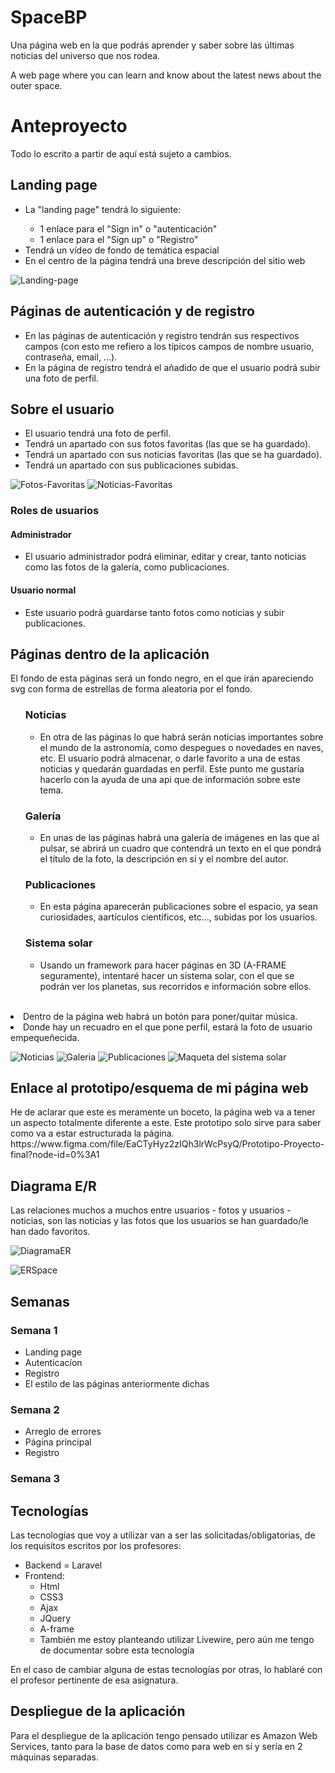 # SpaceBP
Una página web en la que podrás aprender y saber sobre las últimas noticias del universo que nos rodea.

A web page where you can learn and know about the latest news about the outer space.

<h1>Anteproyecto</h1>
Todo lo escrito a partir de aquí está sujeto a cambios.
<h2>Landing page</h2>

<ul>
    <li>La "landing page" tendrá lo siguiente:</li>
    <ul>
        <li>1 enlace para el "Sign in" o "autenticación"</li>
        <li>1 enlace para el "Sign up" o "Registro"</li>
    </ul>
    <li>Tendrá un vídeo de fondo de temática espacial</li>
    <li>En el centro de la página tendrá una breve descripción del sitio web</li>
</ul>

![Landing-page](https://user-images.githubusercontent.com/73947252/160785855-7cb0a2ee-45c9-46bb-8e7f-09e498adc848.png)

<h2>Páginas de autenticación y de registro</h2>
<ul>
    <li>
        En las páginas de autenticación y registro tendrán sus respectivos campos (con esto me refiero a los típicos
        campos de nombre usuario, contraseña, email, ...).
    </li>
    <li>
        En la página de registro tendrá el añadido de que el usuario podrá subir una foto de perfil.
    </li>
</ul>

<h2>Sobre el usuario</h2>

<ul>
    <li>
        El usuario tendrá una foto de perfil.
    </li>
    <li>
        Tendrá un apartado con sus fotos favoritas (las que se ha guardado).
    </li>
    <li>
        Tendrá un apartado con sus noticias favoritas (las que se ha guardado).
    </li>
    <li>
        Tendrá un apartado con sus publicaciones subidas.
    </li>
</ul>

![Fotos-Favoritas](https://user-images.githubusercontent.com/73947252/160790050-5712f5e1-1e76-491f-bd15-a89b3c92ee18.png)
![Noticias-Favoritas](https://user-images.githubusercontent.com/73947252/160790087-7df53f0f-2a22-48a2-8206-d6e27578f770.png)

<h3>Roles de usuarios</h3>
<h4>Administrador</h4>
<ul>
    <li>
        El usuario administrador podrá eliminar, editar y crear, tanto noticias como las fotos de la galería, como
        publicaciones.
    </li>
</ul>

<h4>Usuario normal</h4>
<ul>
    <li>
        Este usuario podrá guardarse tanto fotos como noticias y subir publicaciones.
    </li>
</ul>

<h2>Páginas dentro de la aplicación</h2>

El fondo de esta páginas será un fondo negro, en el que irán apareciendo svg con forma de estrellas de forma aleatoria
por el fondo.

<ul>
    <h3>Noticias</h3>
    <ul>
        <li>
            En otra de las páginas lo que habrá serán noticias importantes sobre el mundo de la astronomía, como
            despegues o novedades en naves, etc. El usuario podrá almacenar, o darle favorito a una de estas noticias y
            quedarán guardadas en perfil. Este punto me gustaría hacerlo con la ayuda de una api que de información
            sobre este tema.
        </li>
    </ul>
</ul>

<ul>
    <h3>Galería</h3>
    <ul>
        <li>
            En unas de las páginas habrá una galería de imágenes en las que al pulsar, se abrirá un cuadro que contendrá
            un texto en el que pondrá el título de la foto, la descripción en sí y el nombre del autor.
        </li>
    </ul>
</ul>

<ul>
    <h3>Publicaciones</h3>
    <ul>
        <li>
            En esta página aparecerán publicaciones sobre el espacio, ya sean curiosidades, aartículos científicos,
            etc..., subidas por los usuarios.
        </li>
    </ul>
</ul>

<ul>
    <h3>Sistema solar</h3>
    <ul>
        <li>
            Usando un framework para hacer páginas en 3D (A-FRAME seguramente), intentaré hacer un sistema solar, con el
            que se podrán ver los planetas, sus recorridos e información sobre ellos.
        </li>
    </ul>
</ul>

<br />


<li>
    Dentro de la página web habrá un botón para poner/quitar música.</li>
<li>
    Donde hay un recuadro en el que pone perfil, estará la foto de usuario empequeñecida.
</li>

</ul>

![Noticias](https://user-images.githubusercontent.com/73947252/160790519-b0cfe54e-6e5a-4d99-8b45-a7598dfcebf6.png)
![Galeria](https://user-images.githubusercontent.com/73947252/160790546-ecc41563-4aeb-4aaf-9e20-f555f4ac538a.png)
![Publicaciones](https://user-images.githubusercontent.com/73947252/161511329-10022b4c-f742-48bd-a2a0-85727a67c78e.png)
![Maqueta del sistema
solar](https://user-images.githubusercontent.com/73947252/160790748-75a3ff84-927e-4fac-bd66-60ee1aa33a7f.png)




<h2>Enlace al prototipo/esquema de mi página web</h2>
He de aclarar que este es meramente un boceto, la página web va a tener un aspecto totalmente diferente a este. Este
prototipo solo sirve para saber como va a estar estructurada la página.
https://www.figma.com/file/EaCTyHyz2zIQh3lrWcPsyQ/Prototipo-Proyecto-final?node-id=0%3A1

<h2>Diagrama E/R</h2>
Las relaciones muchos a muchos entre usuarios - fotos y usuarios - noticias, son las noticias y las fotos que los
usuarios se han guardado/le han dado favoritos.


![DiagramaER](https://user-images.githubusercontent.com/73947252/161511577-8fc1a591-5d0c-4f76-87b1-29d73b556995.png)


![ERSpace](https://user-images.githubusercontent.com/73947252/162227703-83b5129a-e7e6-4012-99ab-eb63e94b5d31.png)


<h2>Semanas</h2>

<h3>Semana 1</h3>

<ul>
    <li>Landing page</li>    
    <li>Autenticacíon</li>
    <li>Registro</li>
    <li>El estilo de las páginas anteriormente dichas</li>
</ul>

<h3>Semana 2</h3>
<ul>
    <li>Arreglo de errores</li>    
    <li>Página principal</li>
    <li>Registro</li>
</ul>

<h3>Semana 3</h3>

<ul>
    
</ul>


<h2>Tecnologías</h2>

Las tecnologías que voy a utilizar van a ser las solicitadas/obligatorias, de los requisitos escritos por los
profesores:
<ul>
    <li>
        Backend = Laravel
    </li>
    <li>
        Frontend:
        <ul>
            <li>Html</li>
            <li>CSS3</li>
            <li>Ajax</li>
            <li>JQuery</li>
            <li>A-frame</li>
            <li>También me estoy planteando utilizar Livewire, pero aún me tengo de documentar sobre esta tecnología</li>
        </ul>
    </li>
</ul>
En el caso de cambiar alguna de estas tecnologías por otras, lo hablaré con el profesor pertinente de esa asignatura.

<h2>Despliegue de la aplicación</h2>

Para el despliegue de la aplicación tengo pensado utilizar es Amazon Web Services, tanto para la base de datos como para web en sí y sería en 2 máquinas separadas.
